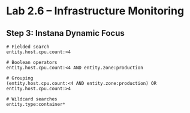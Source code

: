 # Lab 2.6 – Infrastructure Monitoring

## Step 3: Instana Dynamic Focus

```
# Fielded search
entity.host.cpu.count:>4

# Boolean operators
entity.host.cpu.count:<4 AND entity.zone:production

# Grouping
(entity.host.cpu.count:<4 AND entity.zone:production) OR entity.host.cpu.count:>4

# Wildcard searches
entity.type:container*
```
